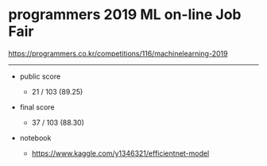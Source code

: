 # programmers 2019 ML on-line Job Fair

https://programmers.co.kr/competitions/116/machinelearning-2019

---
- public score
  - 21 / 103 (89.25)
  
- final score
  - 37 / 103 (88.30)

- notebook
  - https://www.kaggle.com/y1346321/efficientnet-model

